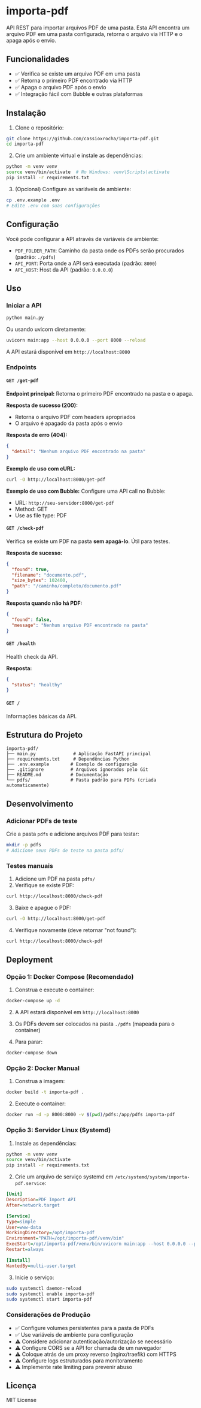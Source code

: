# importa-pdf

API REST para importar arquivos PDF de uma pasta. Esta API encontra um arquivo PDF em uma pasta configurada, retorna o arquivo via HTTP e o apaga após o envio.

## Funcionalidades

- ✅ Verifica se existe um arquivo PDF em uma pasta
- ✅ Retorna o primeiro PDF encontrado via HTTP
- ✅ Apaga o arquivo PDF após o envio
- ✅ Integração fácil com Bubble e outras plataformas

## Instalação

1. Clone o repositório:
```bash
git clone https://github.com/cassioxrocha/importa-pdf.git
cd importa-pdf
```

2. Crie um ambiente virtual e instale as dependências:
```bash
python -m venv venv
source venv/bin/activate  # No Windows: venv\Scripts\activate
pip install -r requirements.txt
```

3. (Opcional) Configure as variáveis de ambiente:
```bash
cp .env.example .env
# Edite .env com suas configurações
```

## Configuração

Você pode configurar a API através de variáveis de ambiente:

- `PDF_FOLDER_PATH`: Caminho da pasta onde os PDFs serão procurados (padrão: `./pdfs`)
- `API_PORT`: Porta onde a API será executada (padrão: `8000`)
- `API_HOST`: Host da API (padrão: `0.0.0.0`)

## Uso

### Iniciar a API

```bash
python main.py
```

Ou usando uvicorn diretamente:
```bash
uvicorn main:app --host 0.0.0.0 --port 8000 --reload
```

A API estará disponível em `http://localhost:8000`

### Endpoints

#### `GET /get-pdf`
**Endpoint principal:** Retorna o primeiro PDF encontrado na pasta e o apaga.

**Resposta de sucesso (200):**
- Retorna o arquivo PDF com headers apropriados
- O arquivo é apagado da pasta após o envio

**Resposta de erro (404):**
```json
{
  "detail": "Nenhum arquivo PDF encontrado na pasta"
}
```

**Exemplo de uso com cURL:**
```bash
curl -O http://localhost:8000/get-pdf
```

**Exemplo de uso com Bubble:**
Configure uma API call no Bubble:
- URL: `http://seu-servidor:8000/get-pdf`
- Method: GET
- Use as file type: PDF

#### `GET /check-pdf`
Verifica se existe um PDF na pasta **sem apagá-lo**. Útil para testes.

**Resposta de sucesso:**
```json
{
  "found": true,
  "filename": "documento.pdf",
  "size_bytes": 102400,
  "path": "/caminho/completo/documento.pdf"
}
```

**Resposta quando não há PDF:**
```json
{
  "found": false,
  "message": "Nenhum arquivo PDF encontrado na pasta"
}
```

#### `GET /health`
Health check da API.

**Resposta:**
```json
{
  "status": "healthy"
}
```

#### `GET /`
Informações básicas da API.

## Estrutura do Projeto

```
importa-pdf/
├── main.py              # Aplicação FastAPI principal
├── requirements.txt     # Dependências Python
├── .env.example        # Exemplo de configuração
├── .gitignore          # Arquivos ignorados pelo Git
├── README.md           # Documentação
└── pdfs/               # Pasta padrão para PDFs (criada automaticamente)
```

## Desenvolvimento

### Adicionar PDFs de teste

Crie a pasta `pdfs` e adicione arquivos PDF para testar:
```bash
mkdir -p pdfs
# Adicione seus PDFs de teste na pasta pdfs/
```

### Testes manuais

1. Adicione um PDF na pasta `pdfs/`
2. Verifique se existe PDF:
```bash
curl http://localhost:8000/check-pdf
```

3. Baixe e apague o PDF:
```bash
curl -O http://localhost:8000/get-pdf
```

4. Verifique novamente (deve retornar "not found"):
```bash
curl http://localhost:8000/check-pdf
```

## Deployment

### Opção 1: Docker Compose (Recomendado)

1. Construa e execute o container:
```bash
docker-compose up -d
```

2. A API estará disponível em `http://localhost:8000`

3. Os PDFs devem ser colocados na pasta `./pdfs` (mapeada para o container)

4. Para parar:
```bash
docker-compose down
```

### Opção 2: Docker Manual

1. Construa a imagem:
```bash
docker build -t importa-pdf .
```

2. Execute o container:
```bash
docker run -d -p 8000:8000 -v $(pwd)/pdfs:/app/pdfs importa-pdf
```

### Opção 3: Servidor Linux (Systemd)

1. Instale as dependências:
```bash
python -m venv venv
source venv/bin/activate
pip install -r requirements.txt
```

2. Crie um arquivo de serviço systemd em `/etc/systemd/system/importa-pdf.service`:
```ini
[Unit]
Description=PDF Import API
After=network.target

[Service]
Type=simple
User=www-data
WorkingDirectory=/opt/importa-pdf
Environment="PATH=/opt/importa-pdf/venv/bin"
ExecStart=/opt/importa-pdf/venv/bin/uvicorn main:app --host 0.0.0.0 --port 8000
Restart=always

[Install]
WantedBy=multi-user.target
```

3. Inicie o serviço:
```bash
sudo systemctl daemon-reload
sudo systemctl enable importa-pdf
sudo systemctl start importa-pdf
```

### Considerações de Produção

- ✅ Configure volumes persistentes para a pasta de PDFs
- ✅ Use variáveis de ambiente para configuração
- ⚠️ Considere adicionar autenticação/autorização se necessário
- ⚠️ Configure CORS se a API for chamada de um navegador
- ⚠️ Coloque atrás de um proxy reverso (nginx/traefik) com HTTPS
- ⚠️ Configure logs estruturados para monitoramento
- ⚠️ Implemente rate limiting para prevenir abuso

## Licença

MIT License
